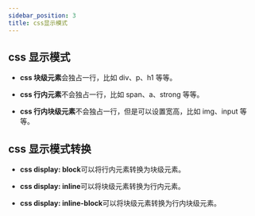```yaml
---
sidebar_position: 3
title: css显示模式
---
```


## css 显示模式

<!-- #### css 块级元素 -->

- **css 块级元素**会独占一行，比如 div、p、h1 等等。

<!-- #### css 行内元素 -->

- **css 行内元素**不会独占一行，比如 span、a、strong 等等。

<!-- #### css 行内块级元素 -->

- **css 行内块级元素**不会独占一行，但是可以设置宽高，比如 img、input 等等。

## css 显示模式转换

<!-- #### css display: block -->

- **css display: block**可以将行内元素转换为块级元素。

<!-- #### css display: inline -->

- **css display: inline**可以将块级元素转换为行内元素。

<!-- #### css display: inline-block -->

- **css display: inline-block**可以将块级元素转换为行内块级元素。
